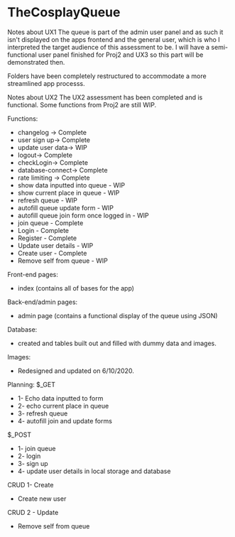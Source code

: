 # TheCosplayQueue

Notes about UX1
The queue is part of the admin user panel and as such it isn't displayed on the apps frontend and the general user, which is who I interpreted the target audience of this assessment to be. I will have a semi-functional user panel finished for Proj2 and UX3 so this part will be demonstrated then. 

Folders have been completely restructured to accommodate a more streamlined app processs. 

Notes about UX2
The UX2 assessment has been completed and is functional. Some functions from Proj2 are still WIP.

Functions:
- changelog -> Complete
- user sign up-> Complete
- update user data-> WIP
- logout-> Complete
- checkLogin-> Complete
- database-connect-> Complete
- rate limiting -> Complete
- show data inputted into queue - WIP
- show current place in queue - WIP
- refresh queue - WIP
- autofill queue update form - WIP
- autofill queue join form once logged in - WIP
- join queue - Complete
- Login - Complete
- Register - Complete
- Update user details - WIP
- Create user - Complete
- Remove self from queue - WIP

Front-end pages:
- index (contains all of bases for the app)

Back-end/admin pages:
- admin page (contains a functional display of the queue using JSON)

Database:
- created and tables built out and filled with dummy data and images.
 
Images:
- Redesigned and updated on 6/10/2020.

Planning:
$_GET
- 1- Echo data inputted to form
- 2- echo current place in queue
- 3- refresh queue
- 4- autofill join and update forms

$_POST
- 1- join queue
- 2- login
- 3- sign up
- 4- update user details in local storage and database

CRUD 1- Create
- Create new user

CRUD 2 - Update
- Remove self from queue
